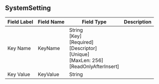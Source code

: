 # 



## SystemSetting
| Field Label | Field Name | Field Type | Description |  
| ---- | ---- | ---- | ---- |  
| Key Name | KeyName | String<br/>  [Key]<br/>  [Required]<br/>  [Descriptor]<br/>  [Unique]<br/>  [MaxLen: 256]<br/>  [ReadOnlyAfterInsert] |  |  
| Key Value | KeyValue | String |  |  

